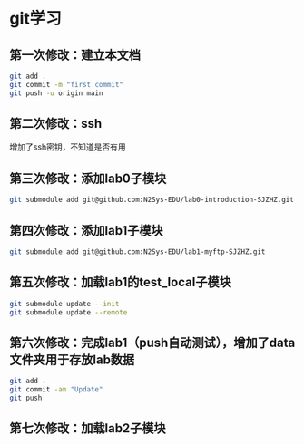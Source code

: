 # git学习
## 第一次修改：建立本文档
```bash
git add .
git commit -m "first commit"
git push -u origin main
```
## 第二次修改：ssh
增加了ssh密钥，不知道是否有用
## 第三次修改：添加lab0子模块
```bash
git submodule add git@github.com:N2Sys-EDU/lab0-introduction-SJZHZ.git
```
## 第四次修改：添加lab1子模块
```bash
git submodule add git@github.com:N2Sys-EDU/lab1-myftp-SJZHZ.git
```
## 第五次修改：加载lab1的test_local子模块
```zsh
git submodule update --init
git submodule update --remote
```
## 第六次修改：完成lab1（push自动测试），增加了data文件夹用于存放lab数据
```zsh
git add .
git commit -am "Update"
git push
```
## 第七次修改：加载lab2子模块